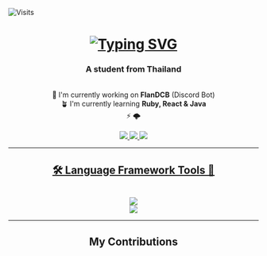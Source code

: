 ![Visits](https://img.shields.io/badge/Visits-14305-blue)

<h1 align="center">
  <a href="https://git.io/typing-svg">
    <img src="https://readme-typing-svg.demolab.com?font=Noto+Sans+Japanese&size=25&pause=1000&color=85F7DB&center=true&vCenter=true&width=435&lines=%E3%81%93%E3%82%93%E3%81%AB%E3%81%A1%E3%81%AF%E3%80%82%F0%9F%91%8B;I'm+NotPlai;English%2C+Japanese+%26+Thai+%5E%5E" alt="Typing SVG" />
  </a>
</h1>

<h3 align="center">A student from Thailand</h3>

<br/>

<div align="center">
  🍰 I'm currently working on <b>FlanDCB</b> (Discord Bot)<br/>
  🪴 I'm currently learning <b>Ruby, React & Java</b><br/>
  ⚡  🌩️<br/>
  
</div>

<br/>

<div align="center">
  <a href="mailto:notplai@ilab.net">
    <img src="https://img.shields.io/badge/Gmail-D14836?style=for-the-badge&logo=gmail&logoColor=white"
  </a>
  <a href="#">
    <img src="https://img.shields.io/badge/Ko--fi-F16061?style=for-the-badge&logo=ko-fi&logoColor=white"
  </a>
  <a href="#">
    <img src="https://img.shields.io/badge/PayPal-00457C?style=for-the-badge&logo=paypal&logoColor=white"
  </a>
</div>

<hr/>

<h2 align="center">
  🛠️ Language Framework Tools 🧩
</h2>
<br/>
<div align="center">
  <a href="https://skillicons.dev">
    <img src="https://skillicons.dev/icons?i=html,css,js,docker,nodejs,py,lua,go" /><br/>
    <img src="https://skillicons.dev/icons?i=babel,discordjs,django,gcp,pytorch,ts,nuxtjs" />
  </a>
</div>

<hr/>
<div align="center">
  <h2> My Contributions </h2>
  <br/>
  
</div>
